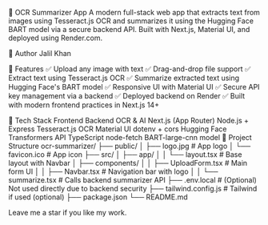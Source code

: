 🧠 OCR Summarizer App
A modern full-stack web app that extracts text from images using Tesseract.js OCR and summarizes it using the Hugging Face BART model via a secure backend API.
Built with Next.js, Material UI, and deployed using Render.com.

👤 Author
Jalil Khan

📸 Features
✅ Upload any image with text
✅ Drag-and-drop file support
✅ Extract text using Tesseract.js OCR
✅ Summarize extracted text using Hugging Face's BART model
✅ Responsive UI with Material UI
✅ Secure API key management via a backend
✅ Deployed backend on Render
✅ Built with modern frontend practices in Next.js 14+

🧠 Tech Stack
Frontend	Backend	OCR & AI
Next.js (App Router)	Node.js + Express	Tesseract.js OCR
Material UI	dotenv + cors	Hugging Face Transformers API
TypeScript	node-fetch	BART-large-cnn model
📁 Project Structure
ocr-summarizer/
├── public/
│   ├── logo.jpg             # App logo
│   └── favicon.ico          # App icon
├── src/
│   ├── app/
│   │   └── layout.tsx       # Base layout with Navbar
│   ├── components/
│   │   ├── UploadForm.tsx   # Main form UI
│   │   ├── Navbar.tsx       # Navigation bar with logo
│   │   └── summarize.tsx    # Calls backend summarizer API
├── .env.local               # (Optional) Not used directly due to backend security
├── tailwind.config.js       # Tailwind if used (optional)
├── package.json
└── README.md

Leave me a star if you like my work.
